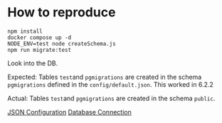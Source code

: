 # How to reproduce

```shell
npm install
docker compose up -d
NODE_ENV=test node createSchema.js
npm run migrate:test
```

Look into the DB.

Expected: Tables `test`and `pgmigrations` are created in the schema `pgmigrations` defined in the `config/default.json`. This worked in 6.2.2

Actual: Tables `test`and `pgmigrations` are created in the schema `public`.

[JSON Configuration](https://salsita.github.io/node-pg-migrate/cli#json-configuration)
[Database Connection](https://salsita.github.io/node-pg-migrate/cli#database-connection)
